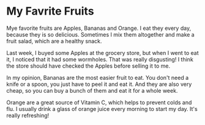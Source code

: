 # My Favrite Fruits

Mye favorite fruits are Apples, Bananas and Orange. I eat they every day, because they is so delicious. Sometimes I mix them altogether and make a fruit salad, which are a healthy snack.

Last week, I buyed some Apples at the grocery store, but when I went to eat it, I noticed that it had some wormholes. That was really disgusting! I think the store should have checked the Apples before selling it to me.

In my opinion, Bananas are the most easier fruit to eat. You don't need a knife or a spoon, you just have to peel it and eat it. And they are also very cheap, so you can buy a bunch of them and eat it for a whole week.

Orange are a great source of Vitamin C, which helps to prevent colds and flu. I usually drink a glass of orange juice every morning to start my day. It's really refreshing!
